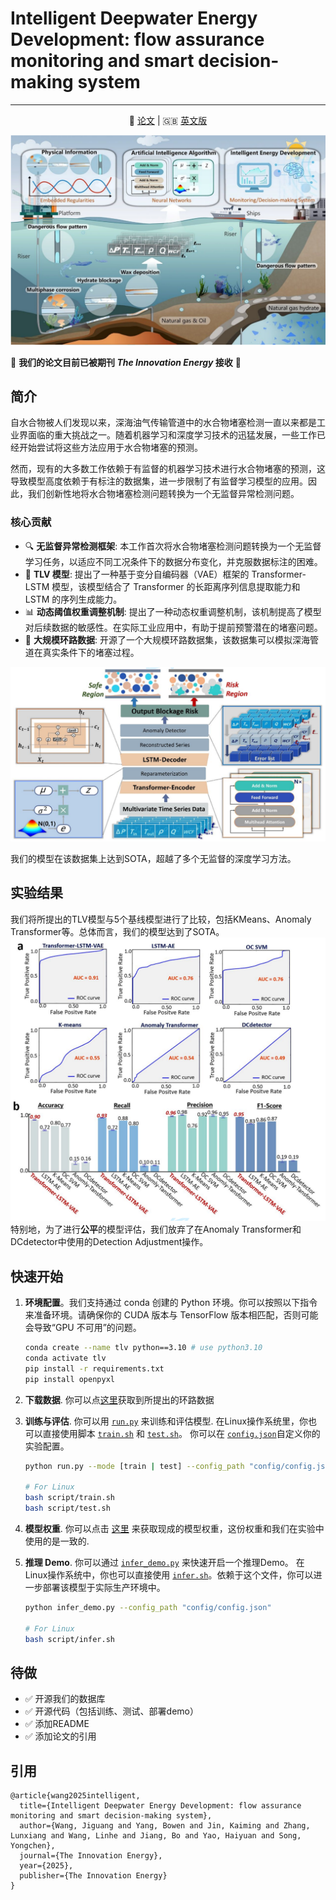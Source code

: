 # Intelligent Deepwater Energy Development: flow assurance monitoring and smart decision-making system
---
<p align="center">
 📑 <a  href="https://www.the-innovation.org/article/doi/10.59717/j.xinn-energy.2025.100081" target="_blank">论文</a> | 
 🇬🇧 <a  href="https://github.com/IDED-TLV/IDED-TLV/blob/main/README.md">英文版</a>
<p>

![](asset/overview.png)

🎉 **我们的论文目前已被期刊 _The Innovation Energy_ 接收** 🎉

## 简介

自水合物被人们发现以来，深海油气传输管道中的水合物堵塞检测一直以来都是工业界面临的重大挑战之一。随着机器学习和深度学习技术的迅猛发展，一些工作已经开始尝试将这些方法应用于水合物堵塞的预测。

然而，现有的大多数工作依赖于有监督的机器学习技术进行水合物堵塞的预测，这导致模型高度依赖于有标注的数据集，进一步限制了有监督学习模型的应用。因此，我们创新性地将水合物堵塞检测问题转换为一个无监督异常检测问题。


### 核心贡献
- 🔍 **无监督异常检测框架**: 本工作首次将水合物堵塞检测问题转换为一个无监督学习任务，以适应不同工况条件下的数据分布变化，并克服数据标注的困难。
- 🧠 **TLV 模型**: 提出了一种基于变分自编码器（VAE）框架的 Transformer-LSTM 模型，该模型结合了 Transformer 的长距离序列信息提取能力和 LSTM 的序列生成能力。
- 📊 **动态阈值权重调整机制**: 提出了一种动态权重调整机制，该机制提高了模型对后续数据的敏感性。在实际工业应用中，有助于提前预警潜在的堵塞问题。
- 📁 **大规模环路数据**: 开源了一个大规模环路数据集，该数据集可以模拟深海管道在真实条件下的堵塞过程。

![Model Architecture](asset/model.png)

我们的模型在该数据集上达到SOTA，超越了多个无监督的深度学习方法。

## 实验结果
我们将所提出的TLV模型与5个基线模型进行了比较，包括KMeans、Anomaly Transformer等。总体而言，我们的模型达到了SOTA。
![](asset/result.png)
特别地，为了进行**公平**的模型评估，我们放弃了在Anomaly Transformer和DCdetector中使用的Detection Adjustment操作。

## 快速开始
1. **环境配置**。我们支持通过 conda 创建的 Python 环境。你可以按照以下指令来准备环境。请确保你的 CUDA 版本与 TensorFlow 版本相匹配，否则可能会导致“GPU 不可用”的问题。

   ```bash
   conda create --name tlv python==3.10 # use python3.10
   conda activate tlv
   pip install -r requirements.txt
   pip install openpyxl
   ```

2. **下载数据**. 你可以点[这里](https://github.com/IDED-TLV/IDED-TLV/blob/main/data/Database.xlsx)获取到所提出的环路数据

3. **训练与评估**. 你可以用 [`run.py`](https://github.com/IDED-TLV/IDED-TLV/blob/main/run.py) 来训练和评估模型. 在Linux操作系统里，你也可以直接使用脚本 [`train.sh`](https://github.com/IDED-TLV/IDED-TLV/blob/main/script/train.sh) 和 [`test.sh`](https://github.com/IDED-TLV/IDED-TLV/blob/main/script/test.sh)。 你可以在 [`config.json`](https://github.com/IDED-TLV/IDED-TLV/blob/main/config/config.json)自定义你的实验配置。

   ```bash
   python run.py --mode [train | test] --config_path "config/config.json"
   
   # For Linux
   bash script/train.sh
   bash script/test.sh
   ```

4. **模型权重**. 你可以点击 [这里](https://github.com/IDED-TLV/IDED-TLV/blob/main/model_pth/transformer-lstm-vae-all-feature.h5) 来获取现成的模型权重，这份权重和我们在实验中使用的是一致的.

5. **推理 Demo**. 你可以通过 [`infer_demo.py`](https://github.com/IDED-TLV/IDED-TLV/blob/main/infer_demo.py) 来快速开启一个推理Demo。 在Linux操作系统中，你也可以直接使用 [`infer.sh`](https://github.com/IDED-TLV/IDED-TLV/blob/main/script/train.sh)。依赖于这个文件，你可以进一步部署该模型于实际生产环境中。 

   ```bash
   python infer_demo.py --config_path "config/config.json"
   
   # For Linux
   bash script/infer.sh
   ```

## 待做

- ✅ 开源我们的数据库
- ✅ 开源代码（包括训练、测试、部署demo）
- ✅ 添加README
- ✅ 添加论文的引用

## 引用

```
@article{wang2025intelligent,
  title={Intelligent Deepwater Energy Development: flow assurance monitoring and smart decision-making system},
  author={Wang, Jiguang and Yang, Bowen and Jin, Kaiming and Zhang, Lunxiang and Wang, Linhe and Jiang, Bo and Yao, Haiyuan and Song, Yongchen},
  journal={The Innovation Energy},
  year={2025},
  publisher={The Innovation Energy}
}
```
